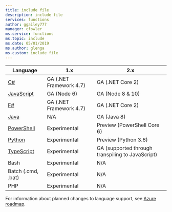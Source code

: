 ```yaml
---
title: include file
description: include file
services: functions
author: ggailey777
manager: cfowler
ms.service: functions
ms.topic: include
ms.date: 05/01/2019
ms.author: glenga
ms.custom: include file
---
```


|Language                                 |1.x         |2.x|
|-----------------------------------------|------------|---|
|[C#](../articles/azure-functions/functions-reference-csharp.md)|GA (.NET Framework 4.7)|GA (.NET Core 2)|
|[JavaScript](../articles/azure-functions/functions-reference-node.md)|GA (Node 6)|GA (Node 8 & 10)|
|[F#](../articles/azure-functions/functions-reference-fsharp.md)|GA (.NET Framework 4.7)|GA (.NET Core 2)|
|[Java](../articles/azure-functions/functions-reference-java.md)|N/A|GA (Java 8)|
|[PowerShell](../articles/azure-functions/functions-reference-powershell.md) |Experimental|Preview (PowerShell Core 6)|
|[Python](../articles/azure-functions/functions-reference-python.md)|Experimental|Preview (Python 3.6)|
|[TypeScript](../articles/azure-functions/functions-reference-node.md#typescript) |Experimental|GA (supported through transpiling to JavaScript)|
|Bash                |Experimental|N/A|
|Batch (.cmd, .bat)  |Experimental|N/A|
|PHP                 |Experimental|N/A|



For information about planned changes to language support, see [Azure roadmap](https://azure.microsoft.com/roadmap/?tag=functions).
